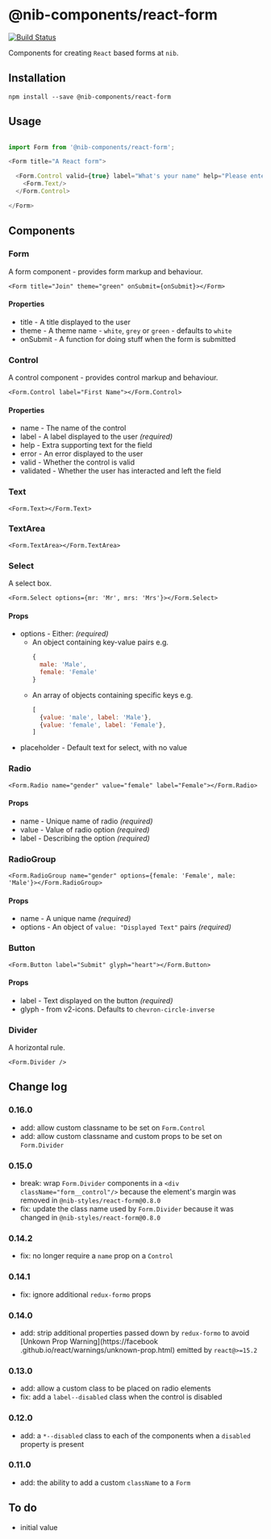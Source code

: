# @nib-components/react-form

[![Build Status](https://travis-ci.org/nib-components/react-form.svg?branch=master)](https://travis-ci.org/nib-components/react-form)

Components for creating `React` based forms at `nib`.

## Installation

    npm install --save @nib-components/react-form

## Usage

```javascript

import Form from '@nib-components/react-form';

<Form title="A React form">

  <Form.Control valid={true} label="What's your name" help="Please enter your first name.">
    <Form.Text/>
  </Form.Control>

</Form>
```

## Components

### Form

A form component - provides form markup and behaviour.

```
<Form title="Join" theme="green" onSubmit={onSubmit}></Form>
```

#### Properties

- title - A title displayed to the user
- theme - A theme name - `white`, `grey` or `green` - defaults to `white`
- onSubmit - A function for doing stuff when the form is submitted

### Control

A control component - provides control markup and behaviour.

```
<Form.Control label="First Name"></Form.Control>
```

#### Properties

- name - The name of the control
- label - A label displayed to the user  *(required)*
- help - Extra supporting text for the field
- error - An error displayed to the user
- valid - Whether the control is valid
- validated - Whether the user has interacted and left the field

### Text

```
<Form.Text></Form.Text>
```

### TextArea

```
<Form.TextArea></Form.TextArea>
```

### Select

A select box.

```
<Form.Select options={mr: 'Mr', mrs: 'Mrs'}></Form.Select>
```

#### Props

- options - Either: *(required)*
  - An object containing key-value pairs e.g.
      ```javascript
      {
        male: 'Male',
        female: 'Female'
      }
      ```
  - An array of objects containing specific keys e.g.
    ```javascript
    [
      {value: 'male', label: 'Male'},
      {value: 'female', label: 'Female'},
    ]
    ```
- placeholder - Default text for select, with no value

### Radio

```
<Form.Radio name="gender" value="female" label="Female"></Form.Radio>
```

#### Props

- name - Unique name of radio *(required)*
- value - Value of radio option *(required)*
- label - Describing the option *(required)*

### RadioGroup

```
<Form.RadioGroup name="gender" options={female: 'Female', male: 'Male'}></Form.RadioGroup>
```

#### Props

- name - A unique name *(required)*
- options - An object of `value: "Displayed Text"` pairs *(required)*

### Button

```
<Form.Button label="Submit" glyph="heart"></Form.Button>
```

#### Props

- label - Text displayed on the button *(required)*
- glyph - from v2-icons. Defaults to `chevron-circle-inverse`

### Divider

A horizontal rule.

```
<Form.Divider />
```

## Change log

### 0.16.0

- add: allow custom classname to be set on `Form.Control`
- add: allow custom classname and custom props to be set on `Form.Divider`

### 0.15.0

- break: wrap `Form.Divider` components in a `<div className="form__control"/>` because the element's margin was removed in `@nib-styles/react-form@0.8.0`
- fix: update the class name used by `Form.Divider` because it was changed in `@nib-styles/react-form@0.8.0`

### 0.14.2

- fix: no longer require a `name` prop on a `Control`

### 0.14.1

- fix: ignore additional `redux-formo` props

### 0.14.0

- add: strip additional properties passed down by `redux-formo` to avoid [Unkown Prop Warning](https://facebook
.github.io/react/warnings/unknown-prop.html) emitted by `react@>=15.2`

### 0.13.0

- add: allow a custom class to be placed on radio elements
- fix: add a `label--disabled` class when the control is disabled

### 0.12.0

- add: a `*--disabled` class to each of the components when a `disabled` property is present

### 0.11.0

- add: the ability to add a custom `className` to a `Form`

## To do

- initial value
